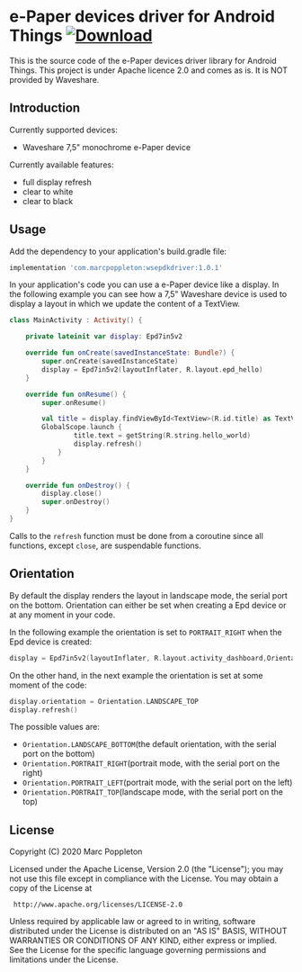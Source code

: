 e-Paper devices driver for Android Things [ ![Download](https://api.bintray.com/packages/marcpoppleton/Maven/com.marcpoppleton%3Awsepdkdriver/images/download.svg) ](https://bintray.com/marcpoppleton/Maven/com.marcpoppleton%3Awsepdkdriver/_latestVersion)
============================

This is the source code of the e-Paper devices driver library for Android Things.
This project is under Apache licence 2.0 and comes as is. It is NOT provided by Waveshare.

Introduction
-------------

Currently supported devices:

* Waveshare 7,5" monochrome e-Paper device

Currently available features:

* full display refresh
* clear to white
* clear to black

Usage
--------

Add the dependency to your application's build.gradle file:

```groovy
implementation 'com.marcpoppleton:wsepdkdriver:1.0.1'
```

In your application's code you can use a e-Paper device like a display.
In the following example you can see how a 7,5" Waveshare device is used to display a layout in which we update the content of a TextView.

```kotlin
class MainActivity : Activity() {

    private lateinit var display: Epd7in5v2

    override fun onCreate(savedInstanceState: Bundle?) {
        super.onCreate(savedInstanceState)
        display = Epd7in5v2(layoutInflater, R.layout.epd_hello)
    }

    override fun onResume() {
        super.onResume()

        val title = display.findViewById<TextView>(R.id.title) as TextView
        GlobalScope.launch {
                title.text = getString(R.string.hello_world)
                display.refresh()
            }
        }
    }

    override fun onDestroy() {
        display.close()
        super.onDestroy()
    }
}
```

Calls to the ```refresh``` function must be done from a coroutine since all functions, except ```close```, are suspendable functions.

Orientation
--------

By default the display renders the layout in landscape mode, the serial port on the bottom. Orientation can either be set when creating a Epd device or at any moment in your code.

In the following example the orientation is set to ```PORTRAIT_RIGHT``` when the Epd device is created:
```kotlin
display = Epd7in5v2(layoutInflater, R.layout.activity_dashboard,Orientation.PORTRAIT_RIGHT)
```

On the other hand, in the next example the orientation is set at some moment of the code:
```kotlin
display.orientation = Orientation.LANDSCAPE_TOP
display.refresh()
```

The possible values are:

* ```Orientation.LANDSCAPE_BOTTOM```(the default orientation, with the serial port on the bottom)
* ```Orientation.PORTRAIT_RIGHT```(portrait mode, with the serial port on the right)
* ```Orientation.PORTRAIT_LEFT```(portrait mode, with the serial port on the left)
* ```Orientation.PORTRAIT_TOP```(landscape mode, with the serial port on the top)


License
--------

Copyright (C) 2020 Marc Poppleton

Licensed under the Apache License, Version 2.0 (the "License");
you may not use this file except in compliance with the License.
You may obtain a copy of the License at

     http://www.apache.org/licenses/LICENSE-2.0

Unless required by applicable law or agreed to in writing, software
distributed under the License is distributed on an "AS IS" BASIS,
WITHOUT WARRANTIES OR CONDITIONS OF ANY KIND, either express or implied.
See the License for the specific language governing permissions and
limitations under the License.
